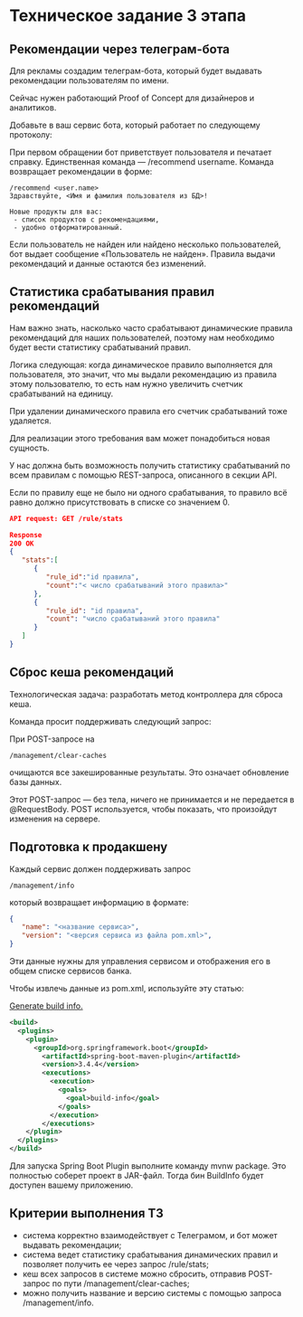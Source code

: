 # Техническое задание 3 этапа

## Рекомендации через телеграм-бота

Для рекламы создадим телеграм-бота, который будет выдавать рекомендации пользователям по имени.

Сейчас нужен работающий Proof of Concept для дизайнеров и аналитиков.

Добавьте в ваш сервис бота, который работает по следующему протоколу:

При первом обращении бот приветствует пользователя и печатает справку.
Единственная команда — /recommend username.
Команда возвращает рекомендации в форме:

```Text
/recommend <user.name>
Здравствуйте, <Имя и фамилия пользователя из БД>!
 
Новые продукты для вас:
 - список продуктов с рекомендациями,
 - удобно отформатированный.
```

Если пользователь не найден или найдено несколько пользователей, бот выдает сообщение «Пользователь не найден».
Правила выдачи рекомендаций и данные остаются без изменений.

## Статистика срабатывания правил рекомендаций

Нам важно знать, насколько часто срабатывают динамические правила рекомендаций для наших пользователей, поэтому нам необходимо будет вести статистику срабатываний правил.

Логика следующая: когда динамическое правило выполняется для пользователя, это значит, что мы выдали рекомендацию из правила этому пользователю, то есть нам нужно увеличить счетчик срабатываний на единицу.

При удалении динамического правила его счетчик срабатываний тоже удаляется.

Для реализации этого требования вам может понадобиться новая сущность.

У нас должна быть возможность получить статистику срабатываний по всем правилам с помощью REST-запроса, описанного в секции API.

Если по правилу еще не было ни одного срабатывания, то правило всё равно должно присутствовать в списке со значением 0.

```Json
API request: GET /rule/stats

Response
200 OK
{
   "stats":[
      {
         "rule_id":"id правила",
         "count":"< число срабатываний этого правила>"
      },
      {
         "rule_id": "id правила",
         "count": "число срабатываний этого правила"
      }
   ]
}
```

## Сброс кеша рекомендаций

Технологическая задача: разработать метод контроллера для сброса кеша.

Команда просит поддерживать следующий запрос:

При POST-запросе на

```Text
/management/clear-caches
```

очищаются все закешированные результаты. Это означает обновление базы данных.

Этот POST-запрос — без тела, ничего не принимается и не передается в @RequestBody. POST используется, чтобы показать, что произойдут изменения на сервере.

## Подготовка к продакшену

Каждый сервис должен поддерживать запрос

```Text
/management/info
```

который возвращает информацию в формате:

```Json
{
   "name": "<название сервиса>",
   "version": "<версия сервиса из файла pom.xml>",
}
```

Эти данные нужны для управления сервисом и отображения его в общем списке сервисов банка.

Чтобы извлечь данные из pom.xml, используйте эту статью:

[Generate build info.](https://docs.spring.io/spring-boot/how-to/build.html#howto.build.generate-info)

```Xml
<build>
  <plugins>
    <plugin>
      <groupId>org.springframework.boot</groupId>
        <artifactId>spring-boot-maven-plugin</artifactId>
        <version>3.4.4</version>
        <executions>
          <execution>
            <goals>
              <goal>build-info</goal>
            </goals>
          </execution>
        </executions>
    </plugin>
  </plugins>
</build>
```

Для запуска Spring Boot Plugin выполните команду mvnw package. Это полностью соберет проект в JAR-файл. Тогда бин BuildInfo будет доступен вашему приложению.

## Критерии выполнения ТЗ

- система корректно взаимодействует с Телеграмом, и бот может выдавать рекомендации;
- система ведет статистику срабатывания динамических правил и позволяет получить ее через запрос /rule/stats;
- кеш всех запросов в системе можно сбросить, отправив POST-запрос по пути /management/clear-caches;
- можно получить название и версию системы с помощью запроса /management/info.
